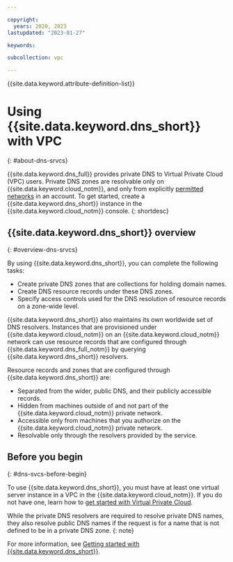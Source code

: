 ```yaml
---

copyright:
  years: 2020, 2023
lastupdated: "2023-01-27"

keywords:

subcollection: vpc

---
```


{{site.data.keyword.attribute-definition-list}}

# Using {{site.data.keyword.dns_short}} with VPC
{: #about-dns-srvcs}

{{site.data.keyword.dns_full}} provides private DNS to Virtual Private Cloud (VPC) users. Private DNS zones are resolvable only on {{site.data.keyword.cloud_notm}}, and only from explicitly [permitted networks](/docs/dns-svcs?topic=dns-svcs-dns-concepts#permitted-networks) in an account. To get started, create a {{site.data.keyword.dns_short}} instance in the {{site.data.keyword.cloud_notm}} console.
{: shortdesc}

## {{site.data.keyword.dns_short}} overview
{: #overview-dns-srvcs}

By using {{site.data.keyword.dns_short}}, you can complete the following tasks:

* Create private DNS zones that are collections for holding domain names.
* Create DNS resource records under these DNS zones.
* Specify access controls used for the DNS resolution of resource records on a zone-wide level.

{{site.data.keyword.dns_short}} also maintains its own worldwide set of DNS resolvers. Instances that are provisioned under {{site.data.keyword.cloud_notm}} on an {{site.data.keyword.cloud_notm}} network can use resource records that are configured through {{site.data.keyword.dns_full_notm}} by querying {{site.data.keyword.dns_short}} resolvers.

Resource records and zones that are configured through {{site.data.keyword.dns_short}} are:

* Separated from the wider, public DNS, and their publicly accessible records.
* Hidden from machines outside of and not part of the {{site.data.keyword.cloud_notm}} private network.
* Accessible only from machines that you authorize on the {{site.data.keyword.cloud_notm}} private network.
* Resolvable only through the resolvers provided by the service.

## Before you begin
{: #dns-svcs-before-begin}

To use {{site.data.keyword.dns_short}}, you must have at least one virtual server instance in a VPC in the {{site.data.keyword.cloud_notm}}. If you do not have one, learn how to [get started with Virtual Private Cloud](/docs/vpc?topic=vpc-getting-started).

While the private DNS resolvers are required to resolve private DNS names, they also resolve public DNS names if the request is for a name that is not defined to be in a private DNS zone.
{: note}

For more information, see [Getting started with {{site.data.keyword.dns_short}}](/docs/dns-svcs?topic=dns-svcs-getting-started).
